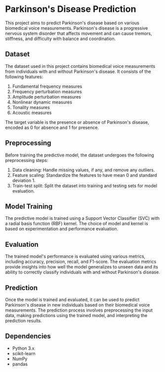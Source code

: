 # Parkinson's Disease Prediction

This project aims to predict Parkinson's disease based on various biomedical voice measurements. Parkinson's disease is a progressive nervous system disorder that affects movement and can cause tremors, stiffness, and difficulty with balance and coordination.

## Dataset

The dataset used in this project contains biomedical voice measurements from individuals with and without Parkinson's disease. It consists of the following features:

1. Fundamental frequency measures
2. Frequency perturbation measures
3. Amplitude perturbation measures
4. Nonlinear dynamic measures
5. Tonality measures
6. Acoustic measures

The target variable is the presence or absence of Parkinson's disease, encoded as 0 for absence and 1 for presence.

## Preprocessing

Before training the predictive model, the dataset undergoes the following preprocessing steps:

1. Data cleaning: Handle missing values, if any, and remove any outliers.
2. Feature scaling: Standardize the features to have mean 0 and standard deviation 1.
3. Train-test split: Split the dataset into training and testing sets for model evaluation.

## Model Training

The predictive model is trained using a Support Vector Classifier (SVC) with a radial basis function (RBF) kernel. The choice of model and kernel is based on experimentation and performance evaluation.

## Evaluation

The trained model's performance is evaluated using various metrics, including accuracy, precision, recall, and F1-score. The evaluation metrics provide insights into how well the model generalizes to unseen data and its ability to correctly classify individuals with and without Parkinson's disease.

## Prediction

Once the model is trained and evaluated, it can be used to predict Parkinson's disease in new individuals based on their biomedical voice measurements. The prediction process involves preprocessing the input data, making predictions using the trained model, and interpreting the prediction results.

## Dependencies

- Python 3.x
- scikit-learn
- NumPy
- pandas
